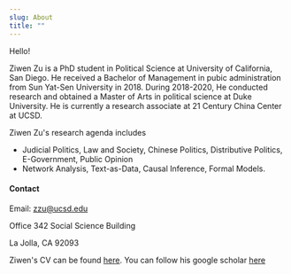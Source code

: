 ```yaml
---
slug: About
title: ""
---
```


Hello!  



Ziwen Zu is a PhD student in Political Science at University of California, San Diego. He received a Bachelor of Management in pubic administration from Sun Yat-Sen University in 2018. During 2018-2020, He conducted research and obtained a Master of Arts in political science at Duke University. He is currently a research associate at 21 Century China Center at UCSD.

Ziwen Zu's research agenda includes

* Judicial Politics, Law and Society, Chinese Politics, Distributive Politics, E-Government, Public Opinion 
* Network Analysis, Text-as-Data, Causal Inference, Formal Models. 



#### Contact

Email: zzu@ucsd.edu 

Office 342 Social Science Building

La Jolla, CA 92093 



Ziwen's CV can be found [here](https://www.dropbox.com/home/tex%20template/new%20cv%20style?preview=cv-zu.pdf).  You can follow his google scholar [here](https://scholar.google.com.hk/citations?user=XpVWmF8AAAAJ&hl=zh-CN&oi=ao)



